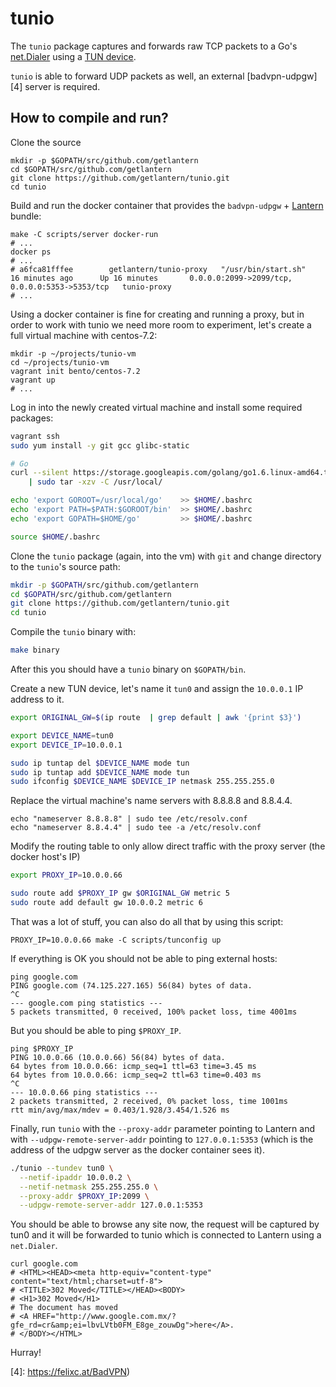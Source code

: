 # tunio

The `tunio` package captures and forwards raw TCP packets to a Go's
[net.Dialer](https://golang.org/pkg/net/#Dialer) using a [TUN device][3].

`tunio` is able to forward UDP packets as well, an external [badvpn-udpgw][4]
server is required.

## How to compile and run?

Clone the source

```
mkdir -p $GOPATH/src/github.com/getlantern
cd $GOPATH/src/github.com/getlantern
git clone https://github.com/getlantern/tunio.git
cd tunio
```

Build and run the docker container that provides the `badvpn-udpgw` +
[Lantern][2] bundle:

```
make -C scripts/server docker-run
# ...
docker ps
# ...
# a6fca81fffee        getlantern/tunio-proxy   "/usr/bin/start.sh"   16 minutes ago      Up 16 minutes       0.0.0.0:2099->2099/tcp, 0.0.0.0:5353->5353/tcp   tunio-proxy
# ...
```

Using a docker container is fine for creating and running a proxy, but in order
to work with tunio we need more room to experiment, let's create a full virtual
machine with centos-7.2:

```
mkdir -p ~/projects/tunio-vm
cd ~/projects/tunio-vm
vagrant init bento/centos-7.2
vagrant up
# ...
```

Log in into the newly created virtual machine and install some required
packages:

```sh
vagrant ssh
sudo yum install -y git gcc glibc-static

# Go
curl --silent https://storage.googleapis.com/golang/go1.6.linux-amd64.tar.gz \
	| sudo tar -xzv -C /usr/local/

echo 'export GOROOT=/usr/local/go'    >> $HOME/.bashrc
echo 'export PATH=$PATH:$GOROOT/bin'  >> $HOME/.bashrc
echo 'export GOPATH=$HOME/go'         >> $HOME/.bashrc

source $HOME/.bashrc
```

Clone the `tunio` package (again, into the vm) with `git` and change directory
to the `tunio`'s source path:

```sh
mkdir -p $GOPATH/src/github.com/getlantern
cd $GOPATH/src/github.com/getlantern
git clone https://github.com/getlantern/tunio.git
cd tunio
```

Compile the `tunio` binary with:

```sh
make binary
```

After this you should have a `tunio` binary on `$GOPATH/bin`.

Create a new TUN device, let's name it `tun0` and assign the `10.0.0.1` IP
address to it.

```sh
export ORIGINAL_GW=$(ip route  | grep default | awk '{print $3}')

export DEVICE_NAME=tun0
export DEVICE_IP=10.0.0.1

sudo ip tuntap del $DEVICE_NAME mode tun
sudo ip tuntap add $DEVICE_NAME mode tun
sudo ifconfig $DEVICE_NAME $DEVICE_IP netmask 255.255.255.0
```

Replace the virtual machine's name servers with 8.8.8.8 and 8.8.4.4.

```
echo "nameserver 8.8.8.8" | sudo tee /etc/resolv.conf
echo "nameserver 8.8.4.4" | sudo tee -a /etc/resolv.conf
```

Modify the routing table to only allow direct traffic with the proxy server
(the docker host's IP)

```sh
export PROXY_IP=10.0.0.66

sudo route add $PROXY_IP gw $ORIGINAL_GW metric 5
sudo route add default gw 10.0.0.2 metric 6
```

That was a lot of stuff, you can also do all that by using this script:

```
PROXY_IP=10.0.0.66 make -C scripts/tunconfig up
```

If everything is OK you should not be able to ping external hosts:

```
ping google.com
PING google.com (74.125.227.165) 56(84) bytes of data.
^C
--- google.com ping statistics ---
5 packets transmitted, 0 received, 100% packet loss, time 4001ms
```

But you should be able to ping `$PROXY_IP`.

```
ping $PROXY_IP
PING 10.0.0.66 (10.0.0.66) 56(84) bytes of data.
64 bytes from 10.0.0.66: icmp_seq=1 ttl=63 time=3.45 ms
64 bytes from 10.0.0.66: icmp_seq=2 ttl=63 time=0.403 ms
^C
--- 10.0.0.66 ping statistics ---
2 packets transmitted, 2 received, 0% packet loss, time 1001ms
rtt min/avg/max/mdev = 0.403/1.928/3.454/1.526 ms
```

Finally, run `tunio` with the `--proxy-addr` parameter pointing to Lantern and
with `--udpgw-remote-server-addr` pointing to `127.0.0.1:5353` (which is the
address of the udpgw server as the docker container sees it).

```sh
./tunio --tundev tun0 \
  --netif-ipaddr 10.0.0.2 \
  --netif-netmask 255.255.255.0 \
  --proxy-addr $PROXY_IP:2099 \
  --udpgw-remote-server-addr 127.0.0.1:5353
```

You should be able to browse any site now, the request will be captured by tun0
and it will be forwarded to tunio which is connected to Lantern using a
`net.Dialer`.

```
curl google.com
# <HTML><HEAD><meta http-equiv="content-type" content="text/html;charset=utf-8">
# <TITLE>302 Moved</TITLE></HEAD><BODY>
# <H1>302 Moved</H1>
# The document has moved
# <A HREF="http://www.google.com.mx/?gfe_rd=cr&amp;ei=lbvLVtb0FM_E8ge_zouwDg">here</A>.
# </BODY></HTML>
```

Hurray!

[1]: https://github.com/ambrop72/badvpn/tree/master/tun2socks
[2]: https://getlantern.org
[3]: https://en.wikipedia.org/wiki/TUN/TAP
[4]: https://felixc.at/BadVPN)
